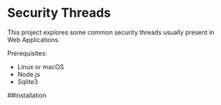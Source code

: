 # Security Threads

This project explores some common security threads usually present in Web Applications.

Prerequisites:
- Linux or macOS
- Node.js
- Sqlite3

##installation
